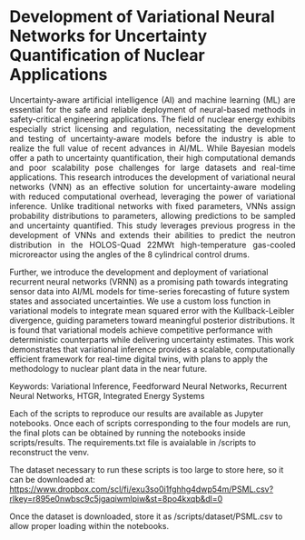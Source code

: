 # Development of Variational Neural Networks for Uncertainty Quantification of Nuclear Applications

<div style="text-align: justify">
Uncertainty-aware artificial intelligence (AI) and machine learning (ML) are essential for the safe
and reliable deployment of neural-based methods in safety-critical engineering applications. The
field of nuclear energy exhibits especially strict licensing and regulation, necessitating the development
and testing of uncertainty-aware models before the industry is able to realize the full value of
recent advances in AI/ML. While Bayesian models offer a path to uncertainty quantification, their
high computational demands and poor scalability pose challenges for large datasets and real-time
applications. This research introduces the development of variational neural networks (VNN) as
an effective solution for uncertainty-aware modeling with reduced computational overhead, leveraging
the power of variational inference. Unlike traditional networks with fixed parameters, VNNs
assign probability distributions to parameters, allowing predictions to be sampled and uncertainty
quantified. This study leverages previous progress in the development of VNNs and extends their
abilities to predict the neutron distribution in the HOLOS-Quad 22MWt high-temperature gas-cooled
microreactor using the angles of the 8 cylindrical control drums.
</div>

Further, we introduce the development and deployment of variational recurrent neural networks
(VRNN) as a promising path towards integrating sensor data into AI/ML models for time-series
forecasting of future system states and associated uncertainties. We use a custom loss function in
variational models to integrate mean squared error with the Kullback-Leibler divergence, guiding
parameters toward meaningful posterior distributions. It is found that variational models achieve
competitive performance with deterministic counterparts while delivering uncertainty estimates.
This work demonstrates that variational inference provides a scalable, computationally efficient
framework for real-time digital twins, with plans to apply the methodology to nuclear plant data in
the near future.

Keywords: Variational Inference, Feedforward Neural Networks, Recurrent Neural Networks,
HTGR, Integrated Energy Systems

Each of the scripts to reproduce our results are available as Jupyter notebooks. Once each of scripts corresponding to the four models are run, the final plots can be obtained by running the notebooks inside scripts/results. The requirements.txt file is avaialable in /scripts to reconstruct the venv.

The dataset necessary to run these scripts is too large to store here, so it can be downloaded at: https://www.dropbox.com/scl/fi/exu3so0i1fghhg4dwp54m/PSML.csv?rlkey=r895e0nwbsc9c5jgaqiwmlpiw&st=8po4kxqb&dl=0

Once the dataset is downloaded, store it as /scripts/dataset/PSML.csv to allow proper loading within the notebooks.
